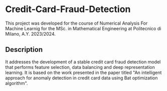 # Credit-Card-Fraud-Detection
This project was developed for the course of Numerical Analysis For Machine Learnig for the MSc. in Mathematical Engineering at Politecnico di Milano, A.Y. 2023/2024.

## Description
It addresses the development of a stable credit card fraud detection model that performs feature selection, data balancing and deep representation learning. It is based on the work presented in the paper titled "An intelligent approach for anomaly detection in credit card data using Bat optimization algorithm".



